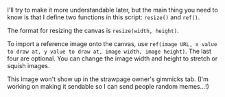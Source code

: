 I'll try to make it more understandable later, but the main thing you need to know is that I define two functions in this script: `resize()` and `ref()`.

The format for resizing the canvas is `resize(width, height)`.

To import a reference image onto the canvas, use `ref(image URL, x value to draw at, y value to draw at, image width, image height)`. The last four are optional. You can change the image width and height to stretch or squish images.

This image won't show up in the strawpage owner's gimmicks tab. (I'm working on making it sendable so I can send people random memes...!)
